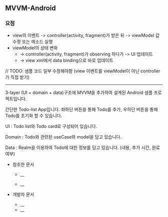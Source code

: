 ## MVVM-Android

### 요점
- view의 이벤트 -> controller(activity, fragment)가 받은 뒤 -> viewModel 값 수정 또는 메소드 실행
- viewModel의 상태 변화
  - -> controller(activity, fragment)가 observing 하다가 -> UI 업데이트
  - -> view xml에서 data binding으로 바로 업데이트

// TODO: 샘플 코드 일부 수정해야함 (view 이벤트를 viewModel이 아닌 controller가 직접 받기)

---

3-layer (UI + domain + data)구조에 MVVM을 추가하여 설계된 Android 샘플 프로젝트입니다.

간단한 Todo-list App입니다. 좌하단 버튼을 통해 Todo를 추가, 우하단 버튼을 통해 Todo를 초기화 할 수 있습니다.



UI : Todo list와 Todo card로 구성되어 있습니다.

Domain : Todo와 관련된 useCase와 model을 담고 있습니다.

Data : Realm을 이용하여 Todo에 대한 정보를 담고 있습니다. (내용, 추가 시간, 완료 여부)

* 참조한 문서

  * __

  * __

* 개발자 문서
  * __
  * __

